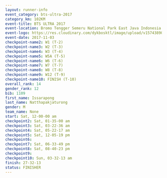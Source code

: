 ```yaml
---
layout: runner-info 
event_category: bts-ultra-2017 
category_km: 102KM 
event-title: BTS ULTRA 2017 
event-location: Bromo Tengger Semeru National Park East Java Indonesia 
event-logo: https://res.cloudinary.com/dykbosktl/image/upload/v1574389068/Logo/btsultra-profilpic_qfpjxb.png 
event-date: 2017-11-03 
checkpoint-name2: W1 (T-2) 
checkpoint-name3: W2 (T-3) 
checkpoint-name4: W3 (T-4) 
checkpoint-name5: W5A (T-5) 
checkpoint-name6: W6 (T-6) 
checkpoint-name7: W7 (T-7) 
checkpoint-name8: W8 (T-8) 
checkpoint-name9: W12 (T-9) 
checkpoint-name10: FINISH (T-10) 
overall_rank: 14
gender_rank: 12
bib: 1109
first_name: Issarapong
last_name: Natthapakjaturong
gender: M
team_name: None
start: Sat, 12-00-00 am
checkpoint2: Sat, 01-35-00 am
checkpoint3: Sat, 03-22-36 am
checkpoint4: Sat, 05-22-17 am
checkpoint5: Sat, 12-05-19 pm
checkpoint6: 
checkpoint7: Sat, 06-33-49 pm
checkpoint8: Sat, 08-40-23 pm
checkpoint9: 
checkpoint10: Sun, 03-32-13 am
finish: 27-32-13
status: FINISHER
---
```

